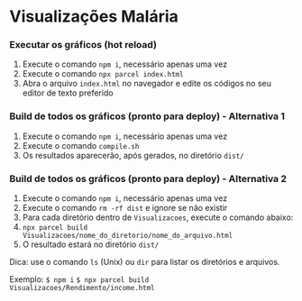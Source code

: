 # Visualizações Malária

### Executar os gráficos (hot reload)

1. Execute o comando `npm i`, necessário apenas uma vez
2. Execute o comando `npx parcel index.html`
3. Abra o arquivo `index.html` no navegador e edite os códigos no seu editor de texto preferido

### Build de todos os gráficos (pronto para deploy) - Alternativa 1

1. Execute o comando `npm i`, necessário apenas uma vez
2. Execute o comando `compile.sh`
3. Os resultados aparecerão, após gerados, no diretório `dist/`

### Build de todos os gráficos (pronto para deploy) - Alternativa 2

1. Execute o comando `npm i`, necessário apenas uma vez
2. Execute o comando `rm -rf dist` e ignore se não existir
3. Para cada diretório dentro de `Visualizacoes`, execute o comando abaixo:
4. `npx parcel build Visualizacoes/nome_do_diretorio/nome_do_arquivo.html`
5. O resultado estará no diretório `dist/`

Dica: use o comando `ls` (Unix) ou `dir` para listar os diretórios e arquivos.

Exemplo:
`$ npm i`
`$ npx parcel build Visualizacoes/Rendimento/income.html`

